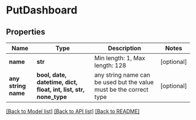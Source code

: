 # PutDashboard


## Properties
Name | Type | Description | Notes
------------ | ------------- | ------------- | -------------
**name** | **str** | Min length: 1, Max length: 128 | [optional] 
**any string name** | **bool, date, datetime, dict, float, int, list, str, none_type** | any string name can be used but the value must be the correct type | [optional]

[[Back to Model list]](../README.md#documentation-for-models) [[Back to API list]](../README.md#documentation-for-api-endpoints) [[Back to README]](../README.md)


